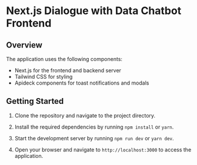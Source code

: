 # Next.js Dialogue with Data Chatbot Frontend

## Overview

The application uses the following components:

- Next.js for the frontend and backend server
- Tailwind CSS for styling
- Apideck components for toast notifications and modals

## Getting Started

1.  Clone the repository and navigate to the project directory.
    
2.  Install the required dependencies by running `npm install` or `yarn`. 
    
3.  Start the development server by running `npm run dev` or `yarn dev`.
    
4.  Open your browser and navigate to `http://localhost:3000` to access the application.
    
